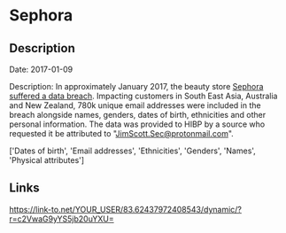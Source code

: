 # Sephora

## Description

Date: 2017-01-09

Description:
In approximately January 2017, the beauty store <a href="https://www.zdnet.com/article/sephora-data-breach-hits-southeast-asia-and-anz-customers/" target="_blank" rel="noopener">Sephora suffered a data breach</a>. Impacting customers in South East Asia, Australia and New Zealand, 780k unique email addresses were included in the breach alongside names, genders, dates of birth, ethnicities and other personal information. The data was provided to HIBP by a source who requested it be attributed to &quot;JimScott.Sec@protonmail.com&quot;.


['Dates of birth', 'Email addresses', 'Ethnicities', 'Genders', 'Names', 'Physical attributes']

## Links

https://link-to.net/YOUR_USER/83.62437972408543/dynamic/?r=c2VwaG9yYS5jb20uYXU=